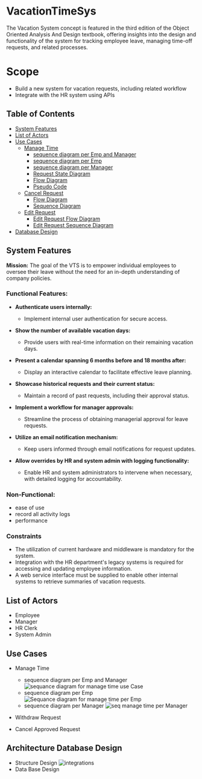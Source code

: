 # VacationTimeSys
The Vacation System concept is featured in the third edition of the Object Oriented Analysis And Design textbook, offering insights into the design and functionality of the system for tracking employee leave, managing time-off requests, and related processes.
# Scope 
 - Build a new system for vacation requests, including related workflow
 - Integrate with the HR system using APIs

## Table of Contents 
- [System Features](#system-features)
- [List of Actors](#list-of-actors)
- [Use Cases](#use-cases)
  - [Manage Time](#manage-time)
    - [sequence diagram per Emp and Manager](#sequence-diagram-per-Emp-and-Manager)
    - [sequence diagram per Emp](#sequence-diagram-per-Emp)
    - [sequence diagram per Manager](#sequence-diagram-per-Manager)
    - [Request State Diagram](#request-state-diagram)
    - [Flow Diagram](#flow-diagram)
    - [Pseudo Code](#pseudo-code)
  - [Cancel Request](#cancel-request)
     - [Flow Diagram](#flow-diagram)
     - [Sequence Diagram](#sequence-diagram)
  - [Edit Request](#edit-request)
    - [Edit Request Flow Diagram](#flow-diagram)
    - [Edit Request Sequence Diagram](#sequence-diagram)
- [Database Design](#database-design)


## System Features

**Mission:** The goal of the VTS is to empower individual employees to oversee their leave without the need for an in-depth understanding of company policies.


### Functional Features:

- **Authenticate users internally:**
  - Implement internal user authentication for secure access.

- **Show the number of available vacation days:**
  - Provide users with real-time information on their remaining vacation days.

- **Present a calendar spanning 6 months before and 18 months after:**
  - Display an interactive calendar to facilitate effective leave planning.

- **Showcase historical requests and their current status:**
  - Maintain a record of past requests, including their approval status.

- **Implement a workflow for manager approvals:**
  - Streamline the process of obtaining managerial approval for leave requests.

- **Utilize an email notification mechanism:**
  - Keep users informed through email notifications for request updates.

- **Allow overrides by HR and system admin with logging functionality:**
  - Enable HR and system administrators to intervene when necessary, with detailed logging for accountability.
 
### Non-Functional:
- ease of use
- record all activity logs
- performance

### Constraints
- The utilization of current hardware and middleware is mandatory for the system.
- Integration with the HR department's legacy systems is required for accessing and updating employee information.
- A web service interface must be supplied to enable other internal systems to retrieve summaries of vacation requests.
    
## List of Actors
- Employee
- Manager
- HR Clerk
- System Admin

## Use Cases
- Manage Time
  - sequence diagram per Emp and Manager
   ![sequance diagram for manage time use Case](https://github.com/tawfik-ops/VacationTimeSys/assets/83514768/bad42ef0-6939-42a0-8c6d-f110f45acbf0)
  - sequence diagram per Emp
    ![Sequance diagram for manage time per Emp](https://github.com/tawfik-ops/VacationTimeSys/assets/83514768/86430546-e549-4c7b-abd1-9b3434a75e19)
  - sequence diagram per Manager
    ![seq manage time per Manager](https://github.com/tawfik-ops/VacationTimeSys/assets/83514768/c36d177e-c339-43b5-b31e-9a60ecd8383e)

    
- Withdraw Request
- Cancel Approved Request
  
## Architecture Database Design
- Structure Design
![integrations](https://github.com/tawfik-ops/VacationTimeSys/assets/83514768/7020201e-cd05-4c1e-ba34-8098dc5fbc6f)
- Data Base Design







  

